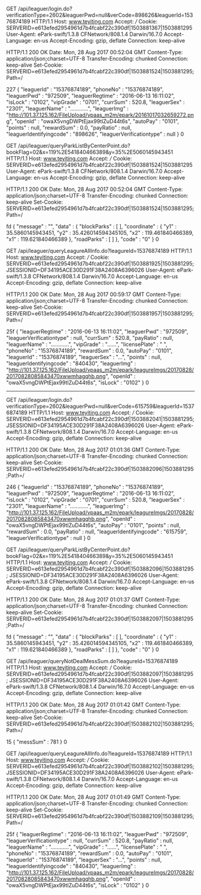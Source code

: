 GET /api/leaguer/login.do?verificationType=2602&leaguerPwd=null&verCode=898626&leaguerId=15376874189 HTTP/1.1
Host: www.teyiting.com
Accept: */*
Cookie: SERVERID=e613efed2954961d7b4fcabf22c390df|1503881367|1503881295
User-Agent: ePark-swift/1.3.8 CFNetwork/808.1.4 Darwin/16.7.0
Accept-Language: en-us
Accept-Encoding: gzip, deflate
Connection: keep-alive

HTTP/1.1 200 OK
Date: Mon, 28 Aug 2017 00:52:04 GMT
Content-Type: application/json;charset=UTF-8
Transfer-Encoding: chunked
Connection: keep-alive
Set-Cookie: SERVERID=e613efed2954961d7b4fcabf22c390df|1503881524|1503881295;Path=/

227
{
"leaguerId" : "15376874189",
"phoneNo" : "15376874189",
"leaguerPwd" : "972509",
"leaguerRegtime" : "2016-06-13 16:11:02",
"isLock" : "0102",
"vipGrade" : "0701",
"currSum" : 520.8,
"leaguerSex" : "2301",
"leaguerName" : "............",
"leaguerImg" : "http://101.37.125.162/FileUpload/vpaas_m2m/epark/20161017032659272.png",
"openId" : "owaX5vngDWPtEjax99tlZuD44t6s",
"autoPay" : "0101",
"points" : null,
"rewardSum" : 0.0,
"payRatio" : null,
"leaguerIdentifyingcode" : "898626",
"leaguerVerificationtype" : null
}
0

GET /api/leaguer/queryParkListByCenterPoint.do?bookFlag=02&x=119%2E541840466389&y=35%2E5060145943451 HTTP/1.1
Host: www.teyiting.com
Accept: */*
Cookie: SERVERID=e613efed2954961d7b4fcabf22c390df|1503881524|1503881295
User-Agent: ePark-swift/1.3.8 CFNetwork/808.1.4 Darwin/16.7.0
Accept-Language: en-us
Accept-Encoding: gzip, deflate
Connection: keep-alive

HTTP/1.1 200 OK
Date: Mon, 28 Aug 2017 00:52:04 GMT
Content-Type: application/json;charset=UTF-8
Transfer-Encoding: chunked
Connection: keep-alive
Set-Cookie: SERVERID=e613efed2954961d7b4fcabf22c390df|1503881524|1503881295;Path=/

fd
{
"message" : "",
"data" : {
"blockParks" : [ ],
"coordinate" : {
"y1" : 35.5860145943451,
"y2" : 35.426014594345105,
"x2" : 119.461840466389,
"x1" : 119.621840466389
},
"roadParks" : [ ]
},
"code" : "0"
}
0

GET /api/leaguer/queryLeagureAllInfo.do?leagureId=15376874189 HTTP/1.1
Host: www.teyiting.com
Accept: */*
Cookie: SERVERID=e613efed2954961d7b4fcabf22c390df|1503881925|1503881295; JSESSIONID=DF34195ACE30D291F38A2408A6396026
User-Agent: ePark-swift/1.3.8 CFNetwork/808.1.4 Darwin/16.7.0
Accept-Language: en-us
Accept-Encoding: gzip, deflate
Connection: keep-alive

HTTP/1.1 200 OK
Date: Mon, 28 Aug 2017 00:59:17 GMT
Content-Type: application/json;charset=UTF-8
Transfer-Encoding: chunked
Connection: keep-alive
Set-Cookie: SERVERID=e613efed2954961d7b4fcabf22c390df|1503881957|1503881295;Path=/

25f
{
"leaguerRegtime" : "2016-06-13 16:11:02",
"leaguerPwd" : "972509",
"leaguerVerificationtype" : null,
"currSum" : 520.8,
"payRatio" : null,
"leaguerName" : "............",
"vipGrade" : "......",
"licensePlate" : " ",
"phoneNo" : "15376874189",
"rewardSum" : 0.0,
"autoPay" : "0101",
"leaguerId" : "15376874189",
"leaguerSex" : "...",
"points" : null,
"leaguerIdentifyingcode" : "840430",
"leaguerImg" : "http://101.37.125.162/FileUpload/vpaas_m2m/epark/leagureImgs/20170828/20170828085843470xwwmhagqhb.png",
"openId" : "owaX5vngDWPtEjax99tlZuD44t6s",
"isLock" : "0102"
}
0

------

GET /api/leaguer/login.do?verificationType=2602&leaguerPwd=null&verCode=615759&leaguerId=15376874189 HTTP/1.1
Host: www.teyiting.com
Accept: */*
Cookie: SERVERID=e613efed2954961d7b4fcabf22c390df|1503882041|1503881295; JSESSIONID=DF34195ACE30D291F38A2408A6396026
User-Agent: ePark-swift/1.3.8 CFNetwork/808.1.4 Darwin/16.7.0
Accept-Language: en-us
Accept-Encoding: gzip, deflate
Connection: keep-alive

HTTP/1.1 200 OK
Date: Mon, 28 Aug 2017 01:01:36 GMT
Content-Type: application/json;charset=UTF-8
Transfer-Encoding: chunked
Connection: keep-alive
Set-Cookie: SERVERID=e613efed2954961d7b4fcabf22c390df|1503882096|1503881295;Path=/

246
{
"leaguerId" : "15376874189",
"phoneNo" : "15376874189",
"leaguerPwd" : "972509",
"leaguerRegtime" : "2016-06-13 16:11:02",
"isLock" : "0102",
"vipGrade" : "0701",
"currSum" : 520.8,
"leaguerSex" : "2301",
"leaguerName" : "............",
"leaguerImg" : "http://101.37.125.162/FileUpload/vpaas_m2m/epark/leagureImgs/20170828/20170828085843470xwwmhagqhb.png",
"openId" : "owaX5vngDWPtEjax99tlZuD44t6s",
"autoPay" : "0101",
"points" : null,
"rewardSum" : 0.0,
"payRatio" : null,
"leaguerIdentifyingcode" : "615759",
"leaguerVerificationtype" : null
}
0

GET /api/leaguer/queryParkListByCenterPoint.do?bookFlag=02&x=119%2E541840466389&y=35%2E5060145943451 HTTP/1.1
Host: www.teyiting.com
Accept: */*
Cookie: SERVERID=e613efed2954961d7b4fcabf22c390df|1503882096|1503881295; JSESSIONID=DF34195ACE30D291F38A2408A6396026
User-Agent: ePark-swift/1.3.8 CFNetwork/808.1.4 Darwin/16.7.0
Accept-Language: en-us
Accept-Encoding: gzip, deflate
Connection: keep-alive

HTTP/1.1 200 OK
Date: Mon, 28 Aug 2017 01:01:37 GMT
Content-Type: application/json;charset=UTF-8
Transfer-Encoding: chunked
Connection: keep-alive
Set-Cookie: SERVERID=e613efed2954961d7b4fcabf22c390df|1503882097|1503881295;Path=/

fd
{
"message" : "",
"data" : {
"blockParks" : [ ],
"coordinate" : {
"y1" : 35.5860145943451,
"y2" : 35.426014594345105,
"x2" : 119.461840466389,
"x1" : 119.621840466389
},
"roadParks" : [ ]
},
"code" : "0"
}
0

GET /api/leaguer/queryNotDealMessSum.do?leagureId=15376874189 HTTP/1.1
Host: www.teyiting.com
Accept: */*
Cookie: SERVERID=e613efed2954961d7b4fcabf22c390df|1503882097|1503881295; JSESSIONID=DF34195ACE30D291F38A2408A6396026
User-Agent: ePark-swift/1.3.8 CFNetwork/808.1.4 Darwin/16.7.0
Accept-Language: en-us
Accept-Encoding: gzip, deflate
Connection: keep-alive

HTTP/1.1 200 OK
Date: Mon, 28 Aug 2017 01:01:42 GMT
Content-Type: application/json;charset=UTF-8
Transfer-Encoding: chunked
Connection: keep-alive
Set-Cookie: SERVERID=e613efed2954961d7b4fcabf22c390df|1503882102|1503881295;Path=/

15
{
"messSum" : 781
}
0

GET /api/leaguer/queryLeagureAllInfo.do?leagureId=15376874189 HTTP/1.1
Host: www.teyiting.com
Accept: */*
Cookie: SERVERID=e613efed2954961d7b4fcabf22c390df|1503882102|1503881295; JSESSIONID=DF34195ACE30D291F38A2408A6396026
User-Agent: ePark-swift/1.3.8 CFNetwork/808.1.4 Darwin/16.7.0
Accept-Language: en-us
Accept-Encoding: gzip, deflate
Connection: keep-alive

HTTP/1.1 200 OK
Date: Mon, 28 Aug 2017 01:01:49 GMT
Content-Type: application/json;charset=UTF-8
Transfer-Encoding: chunked
Connection: keep-alive
Set-Cookie: SERVERID=e613efed2954961d7b4fcabf22c390df|1503882109|1503881295;Path=/

25f
{
"leaguerRegtime" : "2016-06-13 16:11:02",
"leaguerPwd" : "972509",
"leaguerVerificationtype" : null,
"currSum" : 520.8,
"payRatio" : null,
"leaguerName" : "............",
"vipGrade" : "......",
"licensePlate" : " ",
"phoneNo" : "15376874189",
"rewardSum" : 0.0,
"autoPay" : "0101",
"leaguerId" : "15376874189",
"leaguerSex" : "...",
"points" : null,
"leaguerIdentifyingcode" : "840430",
"leaguerImg" : "http://101.37.125.162/FileUpload/vpaas_m2m/epark/leagureImgs/20170828/20170828085843470xwwmhagqhb.png",
"openId" : "owaX5vngDWPtEjax99tlZuD44t6s",
"isLock" : "0102"
}
0